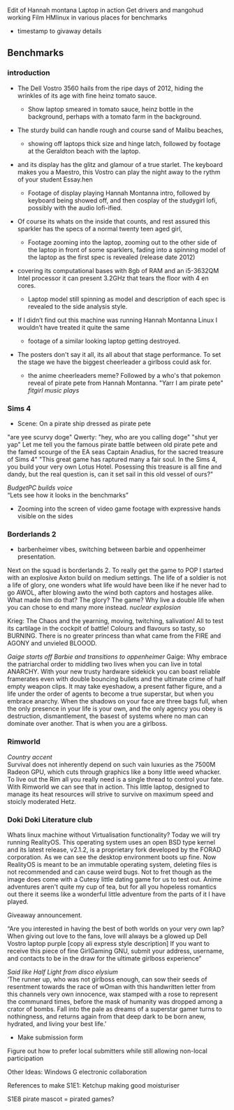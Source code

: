 Edit of Hannah montana Laptop in action
Get drivers and mangohud working
Film HMlinux in various places for benchmarks

* timestamp to givaway details

## Benchmarks ##
### introduction ###
- The Dell Vostro 3560 hails from the ripe days of 2012, hiding the wrinkles of its age with fine heinz tomato sauce.
  - Show laptop smeared in tomato sauce, heinz bottle in the background, perhaps with a tomato farm in the background.
- The sturdy build can handle rough and course sand of Malibu beaches,
  - showing off laptops thick size and hinge latch, followed by footage at the Geraldton beach with the laptop.
- and its display has the glitz and glamour of a true starlet. The keyboard makes you a Maestro, this Vostro can play the night away to the rythm of your student Essay.hen
  - Footage of display playing Hannah Montanna intro, followed by keyboard being showed off, and then cosplay of the studygirl lofi, possibly with the audio lofi-ified.

- Of course its whats on the inside that counts, and rest assured this sparkler has the specs of a normal twenty teen aged girl,
  - Footage zooming into the laptop, zooming out to the other side of the laptop in front of some sparklers, fading into a spinning model of the laptop as the first spec is revealed (release date 2012)
 - covering its computational bases with 8gb of RAM and an i5-3632QM Intel processor it can present 3.2GHz that tears the floor with 4 en cores. 
   - Laptop model still spinning as model and description of each spec is revealed to the side analysis style.
 - If I didn’t find out this machine was running Hannah Montanna Linux I wouldn’t have treated it quite the same 
   - footage of a similar looking laptop getting destroyed.

- The posters don't say it all, its all about that stage performance. To set the stage we have the biggest cheerleader a girlboss could ask for.
  - the anime cheerleaders meme? Followed by a who's that pokemon reveal of pirate pete from Hannah Montanna.
"Yarr I am pirate pete" *fitgirl music plays*

### Sims 4 ###

* Scene: On a pirate ship dressed as pirate pete

"are yee scurvy doge"
Qwerty: "hey, who are you calling doge"
"shut yer yap"
Let me tell you the famous pirate battle between old pirate pete and the famed scourge of the EA seas Captain Anadius, for the sacred treasure of Sims 4"
"This great game has raptured many a fair soul. In the Sims 4, you build your very own Lotus Hotel. Posessing this treasure is all fine and dandy, but the real question is, can it set sail in this old vessel of ours?"

*BudgetPC builds voice*  
“Lets see how it looks in the benchmarks”
  - Zooming into the screen of video game footage with expressive hands visible on the sides
### Borderlands 2 ###

* barbenheimer vibes, switching between barbie and oppenheimer presentation.

Next on the squad is borderlands 2. 
To really get the game to POP I started with an explosive Axton build on medium settings. The life of a soldier is not a life of glory, one wonders what life would have been like if he never had to go AWOL, after blowing awto the wind both captors and hostages alike. What made him do that? The glory? The game? Why live a double life when you can chose to end many more instead. *nuclear explosion*

Krieg: The Chaos and the yearning, moving, twitching, salivation! All to test its cartilage in the cockpit of battle! Colours and flavours so tasty, so BURNING. There is no greater princess than what came from the FIRE and AGONY and unvieled BLOOOD. 

*Gaige starts off Barbie and transitions to oppenheimer*
Gaige: Why embrace the patriarchal order to middling two lives when you can live in total ANARCHY. With your new trusty hardware sidekick you can boast reliable framerates even with double bouncing bullets and the ultimate crime of half empty weapon clips.
It may take eyeshadow, a present father figure, and a life under the order of agents to become a true superstar, but when you embrace anarchy. When the shadows on your face are three bags full, when the only presence in your life is your own, and the only agency you obey is destruction, dismantlement, the basest of systems where no man can dominate over another. That is when you are a girlboss.

### Rimworld ###
*Country accent*  
Survival does not inherently depend on such vain luxuries as the 7500M Radeon GPU, which cuts through graphics like a bony little weed whacker. To live out the Rim all you really need is a single thread to control your fate. With Rimworld we can see that in action. This little laptop, designed to manage its heat resources will strive to survive on maximum speed and stoicly moderated Hetz.

### Doki Doki Literature club ##

Whats linux machine without Virtualisation functionality? Today we will try running RealityOS. This operating system uses an open BSD type kernel and its latest release, v2.1.2, is a proprietary fork developed by the FORAD corporation. As we can see the desktop environment boots up fine. Now RealityOS is meant to be an immutable operating system, deleting files is not recommended and can cause weird bugs. Not to fret though as the image does come with a Cutesy little dating game for us to test out. Anime adventures aren't quite my cup of tea, but for all you hopeless romantics out there it seems like a wonderful little adventure from the parts of it I have played.

Giveaway announcement.

“Are you interested in having the best of both worlds on your very own lap? When giving out love to the fans, love will always be a glowed up Dell Vostro laptop purple [copy ali express style description] If you want to receive this piece of fine GirlGaming GNU, submit your address, username, and contacts to be in the draw for the ultimate girlboss experience”

*Said like Half Light from disco elysium*  
‘The runner up, who was not girlboss enough, can sow their seeds of resentment towards the race of wOman with this handwritten letter from this channels very own innocence, wax stamped with a rose to represent the communard times, before the mask of humanity was dropped among a crator of bombs. Fall into the pale as dreams of a superstar gamer turns to nothingness, and returns again from that deep dark to be born anew, hydrated, and living your best life.’
* Make submission form

Figure out how to prefer local submitters while still allowing non-local participation

Other Ideas:
Windows G electronic collaboration

References to make
S1E1: Ketchup making good moisturiser

S1E8 pirate mascot = pirated games?



                 
